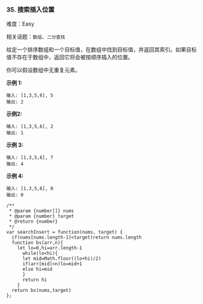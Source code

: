 ### 35. 搜索插入位置

难度：Easy

相关话题：`数组`、`二分查找`

给定一个排序数组和一个目标值，在数组中找到目标值，并返回其索引。如果目标值不存在于数组中，返回它将会被按顺序插入的位置。



你可以假设数组中无重复元素。



**示例 1:** 



```
输入: [1,3,5,6], 5
输出: 2
```


**示例2:** 



```
输入: [1,3,5,6], 2
输出: 1
```


**示例 3:** 



```
输入: [1,3,5,6], 7
输出: 4
```


**示例 4:** 



```
输入: [1,3,5,6], 0
输出: 0
```

```
/**
 * @param {number[]} nums
 * @param {number} target
 * @return {number}
 */
var searchInsert = function(nums, target) {
  if(nums[nums.length-1]<target)return nums.length
  function bs(arr,n){
    let lo=0,hi=arr.length-1
	  while(lo<hi){
      let mid=Math.floor((lo+hi)/2)
      if(arr[mid]<n)lo=mid+1
      else hi=mid
	  }
	  return hi
	}
  return bs(nums,target)
};
```

